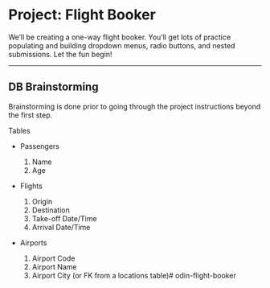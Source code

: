 # Project: Flight Booker

We’ll be creating a one-way flight booker. You’ll get lots of practice populating and building dropdown menus, radio buttons, and nested submissions. Let the fun begin!

---

## DB Brainstorming

Brainstorming is done prior to going through the project instructions beyond the first step.

Tables
- Passengers
    1. Name
    1. Age

- Flights
    1. Origin
    1. Destination
    1. Take-off Date/Time
    1. Arrival Date/Time

- Airports
    1. Airport Code
    1. Airport Name
    1. Airport City (or FK from a locations table)# odin-flight-booker
